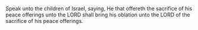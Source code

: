 Speak unto the children of Israel, saying, He that offereth the sacrifice of his peace offerings unto the LORD shall bring his oblation unto the LORD of the sacrifice of his peace offerings.
